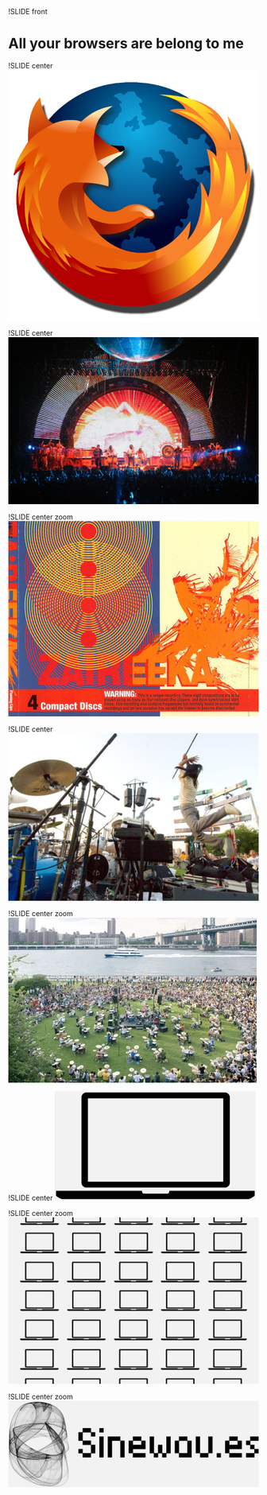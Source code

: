 !SLIDE front
# All your browsers are belong to me


!SLIDE center
![Firefox](extra-firefox.png)


!SLIDE center
![The Flaming Lips](flaming-lips-live.jpg)


!SLIDE center zoom
![](Flaming-Lips-Zaireeka-Front-Cover-33755.jpg)


!SLIDE center
![Boredoms](boredoms.jpg)


!SLIDE center zoom
![Boadrum 77](boadrum_500.jpg)


!SLIDE center
![Laptop](laptop.png)


!SLIDE center zoom
![Laptop grid](laptop-grid.png)


!SLIDE center zoom
![Sinewaves](sinewaves.png)
